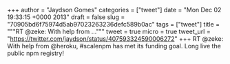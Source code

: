 
+++
author = "Jaydson Gomes"
categories = ["tweet"]
date = "Mon Dec 02 19:33:15 +0000 2013"
draft = false
slug = "70905bd6f75974d5ab97023263236defc589b0ac"
tags = ["tweet"]
title = """RT @zeke: With help from ..."""
tweet = true
micro = true
tweet_url = "https://twitter.com/jaydson/status/407593324590006272"
+++
RT @zeke: With help from @heroku, #scalenpm has met its funding goal. Long live the public npm registry!

